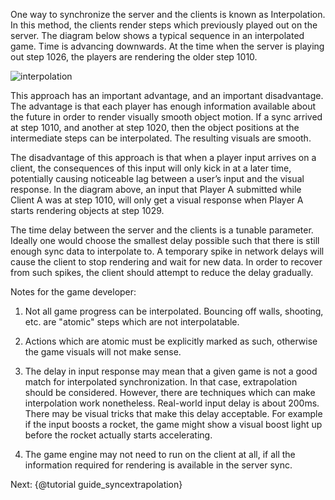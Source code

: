 One way to synchronize the server and the clients is known as Interpolation.  In this method, the clients render steps which previously played out on the server.  The diagram below shows a typical sequence in an interpolated game.  Time is advancing downwards.  At the time when the server is playing out step 1026, the players are rendering the older step 1010.

![interpolation](https://cloud.githubusercontent.com/assets/3702763/20984519/47e3f5e8-bcc9-11e6-91a4-8a6af4977aa9.PNG)

This approach has an important advantage, and an important disadvantage.  The advantage is that each player has enough information available about the future in order to render visually smooth object motion.  If a sync arrived at step 1010, and another at step 1020, then the object positions at the intermediate steps can be interpolated.  The resulting visuals are smooth.

The disadvantage of this approach is that when a player input arrives on a client, the consequences of this input will only kick in at a later time, potentially causing noticeable lag between a user’s input and the visual response.  In the diagram above, an input that Player A submitted while Client A was at step 1010, will only get a visual response when Player A starts rendering objects at step 1029.

The time delay between the server and the clients is a tunable parameter.  Ideally one would choose the smallest delay possible such that there is still enough sync data to interpolate to.  A temporary spike in network delays will cause the client to stop rendering and wait for new data.  In order to recover from such spikes, the client should attempt to reduce the delay gradually.

Notes for the game developer:

1. Not all game progress can be interpolated.  Bouncing off walls, shooting, etc. are "atomic" steps which are not interpolatable.

2. Actions which are atomic must be explicitly marked as such, otherwise the game visuals will not make sense.

3. The delay in input response may mean that a given game is not a good match for interpolated synchronization.  In that case, extrapolation should be considered.  However, there are techniques which can make interpolation work nonetheless.  Real-world input delay is about 200ms.  There may be visual tricks that make this delay acceptable.  For example if the input boosts a rocket, the game might show a visual boost light up before the rocket actually starts accelerating.

4. The game engine may not need to run on the client at all, if all the information required for rendering is available in the server sync.

Next: {@tutorial guide_syncextrapolation}
